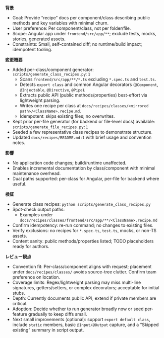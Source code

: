 **背景**
- Goal: Provide “recipe” docs per component/class describing public methods and key variables with minimal churn.
- User preference: Per component/class, not per folder/file.
- Scope: Angular app under `frontend/src/app/**`; exclude tests, mocks, stories, generated assets.
- Constraints: Small, self-contained diff; no runtime/build impact; idempotent tooling.

**変更概要**
- Added per-class/component generator: `scripts/generate_class_recipes.py:1`
  - Scans `frontend/src/app/**/*.ts` excluding `*.spec.ts` and `test.ts`.
  - Detects `export class` and common Angular decorators (`@Component`, `@Injectable`, `@Directive`, `@Pipe`).
  - Extracts public API (public methods/properties) best-effort via lightweight parsing.
  - Writes one recipe per class at `docs/recipes/classes/<mirrored path>/<ClassName>.recipe.md`.
  - Idempotent: skips existing files; no overwrites.
- Kept prior per-file generator (for backend or file-level docs) available: `scripts/generate_file_recipes.py:1`
- Seeded a few representative class recipes to demonstrate structure.
- Updated `docs/recipes/README.md:1` with brief usage and convention notes.

**影響**
- No application code changes; build/runtime unaffected.
- Enables incremental documentation by class/component with minimal maintenance overhead.
- Dual paths supported: per-class for Angular, per-file for backend where useful.

**検証**
- Generate class recipes: `python scripts/generate_class_recipes.py`
- Spot-check output paths:
  - Examples under `docs/recipes/classes/frontend/src/app/**/<ClassName>.recipe.md`
- Confirm idempotency: re-run command; no changes to existing files.
- Verify exclusions: no recipes for `*.spec.ts`, `test.ts`, mocks, or non-TS assets.
- Content sanity: public methods/properties listed; TODO placeholders ready for authors.

**レビュー観点**
- Convention fit: Per-class/component aligns with request; placement under `docs/recipes/classes/` avoids source-tree clutter. Confirm team preference on location.
- Coverage limits: Regex/lightweight parsing may miss multi-line signatures, getters/setters, or complex decorators; acceptable for initial stubs.
- Depth: Currently documents public API; extend if private members are critical.
- Adoption: Decide whether to run generator broadly now or seed per-feature gradually to keep diffs small.
- Next small improvements (optional): support `export default class`, include `static` members, basic `@Input/@Output` capture, and a “Skipped existing” summary in script output.